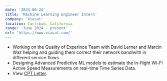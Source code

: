 ```yaml
---
date: '2024-06-24'
title: 'Machine Learning Engineer Intern'
company: 'Viasat'
location: Carlsbad, California
range: 'June 2024 - present'
url: 'https://www.viasat.com/'
---
```


- Working on the Quality of Experince Team with David Lerner and Marcin Waz helping and guiding them correct their network bandiwith in different service flows.
- Designing Advanced Predictive ML models to estimate the in-flight Wi-Fi Active Speed Measurements on real-time Time Series Data.
- View [CPT Letter](https://drive.google.com/file/d/16RFD6KIaEc54QE1xcM7p2b8B5py58uuU/view?usp=sharing).